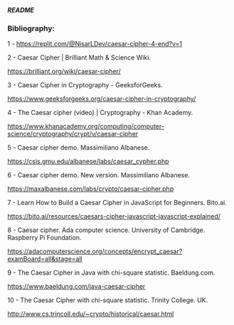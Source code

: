 ##### README


### Bibliography:

1 - https://replit.com/@NisarLDev/caesar-cipher-4-end?v=1



2 - Caesar Cipher | Brilliant Math & Science Wiki.

  https://brilliant.org/wiki/caesar-cipher/


3 - Caesar Cipher in Cryptography - GeeksforGeeks.

  https://www.geeksforgeeks.org/caesar-cipher-in-cryptography/
  

4 - The Caesar cipher (video) | Cryptography - Khan Academy.

  https://www.khanacademy.org/computing/computer-science/cryptography/crypt/v/caesar-cipher
  

5 - Caesar cipher demo. Massimiliano Albanese.

  https://csis.gmu.edu/albanese/labs/caesar_cypher.php


6 - Caesar cipher demo. New version. Massimiliano Albanese.

  https://maxalbanese.com/labs/crypto/caesar-cipher.php
  

7 - Learn How to Build a Caesar Cipher in JavaScript for Beginners. Bito.ai.

  https://bito.ai/resources/caesars-cipher-javascript-javascript-explained/

8 - Caesar cipher. Ada computer science. University of Cambridge. Raspberry Pi Foundation.

  https://adacomputerscience.org/concepts/encrypt_caesar?examBoard=all&stage=all

9 - The Caesar Cipher in Java with chi-square statistic. Baeldung.com.

  https://www.baeldung.com/java-caesar-cipher

10 - The Caesar Cipher with chi-square statistic. Trinity College. UK.

  http://www.cs.trincoll.edu/~crypto/historical/caesar.html

  
